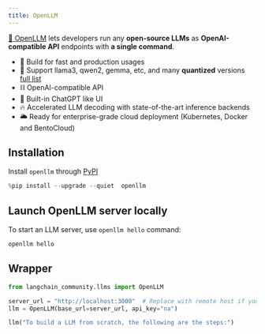 ```yaml
---
title: OpenLLM
---
```


[🦾 OpenLLM](https://github.com/bentoml/OpenLLM) lets developers run any **open-source LLMs** as **OpenAI-compatible API** endpoints with **a single command**.

- 🔬 Build for fast and production usages
- 🚂 Support llama3, qwen2, gemma, etc, and many **quantized** versions [full list](https://github.com/bentoml/openllm-models)
- ⛓️ OpenAI-compatible API
- 💬 Built-in ChatGPT like UI
- 🔥 Accelerated LLM decoding with state-of-the-art inference backends
- 🌥️ Ready for enterprise-grade cloud deployment (Kubernetes, Docker and BentoCloud)

## Installation

Install `openllm` through [PyPI](https://pypi.org/project/openllm/)

```python
%pip install --upgrade --quiet  openllm
```

## Launch OpenLLM server locally

To start an LLM server, use `openllm hello` command:

```bash
openllm hello
```

## Wrapper

```python
from langchain_community.llms import OpenLLM

server_url = "http://localhost:3000"  # Replace with remote host if you are running on a remote server
llm = OpenLLM(base_url=server_url, api_key="na")
```

```python
llm("To build a LLM from scratch, the following are the steps:")
```
